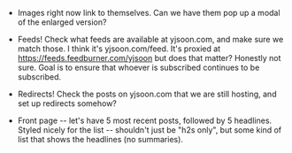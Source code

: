 - Images right now link to themselves. Can we have them pop up a modal of the enlarged version? 

- Feeds! Check what feeds are available at yjsoon.com, and make sure we match those. I think it's yjsoon.com/feed. It's proxied at https://feeds.feedburner.com/yjsoon but does that matter? Honestly not sure. Goal is to ensure that whoever is subscribed continues to be subscribed. 

- Redirects! Check the posts on yjsoon.com that we are still hosting, and set up redirects somehow? 

- Front page -- let's have 5 most recent posts, followed by 5 headlines. Styled nicely for the list -- shouldn't just be "h2s only", but some kind of list that shows the headlines (no summaries).
